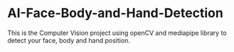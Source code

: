 # AI-Face-Body-and-Hand-Detection
This is the Computer Vision project using openCV and mediapipe library to detect your face, body and hand position.
